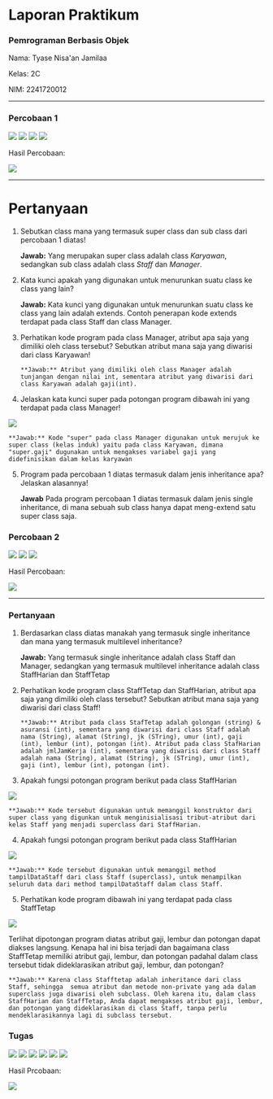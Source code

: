 # Laporan Praktikum

### Pemrograman Berbasis Objek

Nama: Tyase Nisa'an Jamilaa

Kelas: 2C

NIM: 2241720012

---

### Percobaan 1

<img src = "percobaan1_1.png">

<img src = "percobaan1_2.png">

<img src = "percobaan1_3.png">

<img src = "percobaan1_4.png">

Hasil Percobaan:

<img src = "percobaan1_5.png">

---

# Pertanyaan

1.  Sebutkan class mana yang termasuk super class dan sub class dari percobaan 1 diatas!

    **Jawab:** Yang merupakan super class adalah class _Karyawan_, sedangkan sub class adalah class _Staff_ dan _Manager_.

2.  Kata kunci apakah yang digunakan untuk menurunkan suatu class ke class yang lain?

    **Jawab:** Kata kunci yang digunakan untuk menurunkan suatu class ke class yang lain adalah extends. Contoh penerapan kode extends terdapat pada class Staff dan class Manager.

3.  Perhatikan kode program pada class Manager, atribut apa saja yang dimiliki oleh class
    tersebut? Sebutkan atribut mana saja yang diwarisi dari class Karyawan!

        **Jawab:** Atribut yang dimiliki oleh class Manager adalah tunjangan dengan nilai int, sementara atribut yang diwarisi dari class Karyawan adalah gaji(int).

4.  Jelaskan kata kunci super pada potongan program dibawah ini yang terdapat pada class
    Manager!

<img src = "p1_no4.png">

    **Jawab:** Kode "super" pada class Manager digunakan untuk merujuk ke super class (kelas induk) yaitu pada class Karyawan, dimana "super.gaji" dugunakan untuk mengakses variabel gaji yang didefinisikan dalam kelas karyawan

5. Program pada percobaan 1 diatas termasuk dalam jenis inheritance apa? Jelaskan alasannya!

   **Jawab** Pada program percobaan 1 diatas termasuk dalam jenis single inheritance, di mana sebuah sub class hanya dapat meng-extend satu super class saja.

### Percobaan 2

<img src = "percobaan2_1.png">

<img src = "percobaan2_2.png">

<img src = "percobaan2_3.png">

Hasil Percobaan:

<img src = "percobaan2_4.png">

---

### Pertanyaan

1.  Berdasarkan class diatas manakah yang termasuk single inheritance dan mana yang termasuk multilevel inheritance?

    **Jawab:** Yang termasuk single inheritance adalah class Staff dan Manager, sedangkan yang termasuk multilevel inheritance adalah class StaffHarian dan StaffTetap

2.  Perhatikan kode program class StaffTetap dan StaffHarian, atribut apa saja yang
    dimiliki oleh class tersebut? Sebutkan atribut mana saja yang diwarisi dari class
    Staff!

        **Jawab:** Atribut pada class StafTetap adalah golongan (string) & asuransi (int), sementara yang diwarisi dari class Staff adalah nama (String), alamat (String), jk (STring), umur (int), gaji (int), lembur (int), potongan (int). Atribut pada class StafHarian adalah jmlJamKerja (int), sementara yang diwarisi dari class Staff adalah nama (String), alamat (String), jk (STring), umur (int), gaji (int), lembur (int), potongan (int).

3.  Apakah fungsi potongan program berikut pada class StaffHarian

<img src = "p2_no3.png">

    **Jawab:** Kode tersebut digunakan untuk memanggil konstruktor dari super class yang digunkan untuk menginisialisasi tribut-atribut dari kelas Staff yang menjadi superclass dari StaffHarian.

4. Apakah fungsi potongan program berikut pada class StaffHarian

<img src = "p2_no4.png">

    **Jawab:** Kode tersebut digunakan untuk memanggil method tampilDataStaff dari class Staff (superclass), untuk menampilkan seluruh data dari method tampilDataStaff dalam class Staff.

5. Perhatikan kode program dibawah ini yang terdapat pada class StaffTetap

<img src = "p2_no4.png">

Terlihat dipotongan program diatas atribut gaji, lembur dan potongan dapat diakses langsung. Kenapa hal ini bisa terjadi dan bagaimana class StaffTetap memiliki atribut gaji, lembur, dan potongan padahal dalam class tersebut tidak dideklarasikan atribut gaji, lembur, dan potongan?

    **Jawab:** Karena class Stafftetap adalah inheritance dari class Staff, sehingga  semua atribut dan metode non-private yang ada dalam superclass juga diwarisi oleh subclass. Oleh karena itu, dalam class StaffHarian dan StaffTetap, Anda dapat mengakses atribut gaji, lembur, dan potongan yang dideklarasikan di class Staff, tanpa perlu mendeklarasikannya lagi di subclass tersebut.

### Tugas

<img src = "Tugas1.png">

<img src = "Tugas2.png">

<img src = "Tugas3.png">

<img src = "Tugas4.png">

<img src = "Tugas5.png">

<img src = "Tugas6.png">

Hasil Prcobaan:

<img src = "Tugas7.png">
